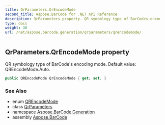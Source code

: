 ```yaml
---
title: QrParameters.QrEncodeMode
second_title: Aspose.BarCode for .NET API Reference
description: QrParameters property. QR symbology type of BarCodes encoding mode. Default value QREncodeMode.Auto
type: docs
weight: 30
url: /net/aspose.barcode.generation/qrparameters/qrencodemode/
---
```

## QrParameters.QrEncodeMode property

QR symbology type of BarCode's encoding mode. Default value: QREncodeMode.Auto.

```csharp
public QREncodeMode QrEncodeMode { get; set; }
```

### See Also

* enum [QREncodeMode](../../qrencodemode/)
* class [QrParameters](../)
* namespace [Aspose.BarCode.Generation](../../../aspose.barcode.generation/)
* assembly [Aspose.BarCode](../../../)


